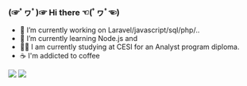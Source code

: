### (☞ﾟヮﾟ)☞ Hi there ☜(ﾟヮﾟ☜)

- 🔭 I’m currently working on Laravel/javascript/sql/php/..
- 🌱 I’m currently learning Node.js and
- 👨‍🎓 I am currently studying at CESI for an Analyst program diploma.
- ☕ I'm addicted to coffee

<img src="https://github-readme-stats.vercel.app/api?username=ppoupardin&theme=cobalt" />
<img src="https://github-readme-stats.vercel.app/api/top-langs/?username=ppoupardin&layout=compact&theme=cobalt" />
